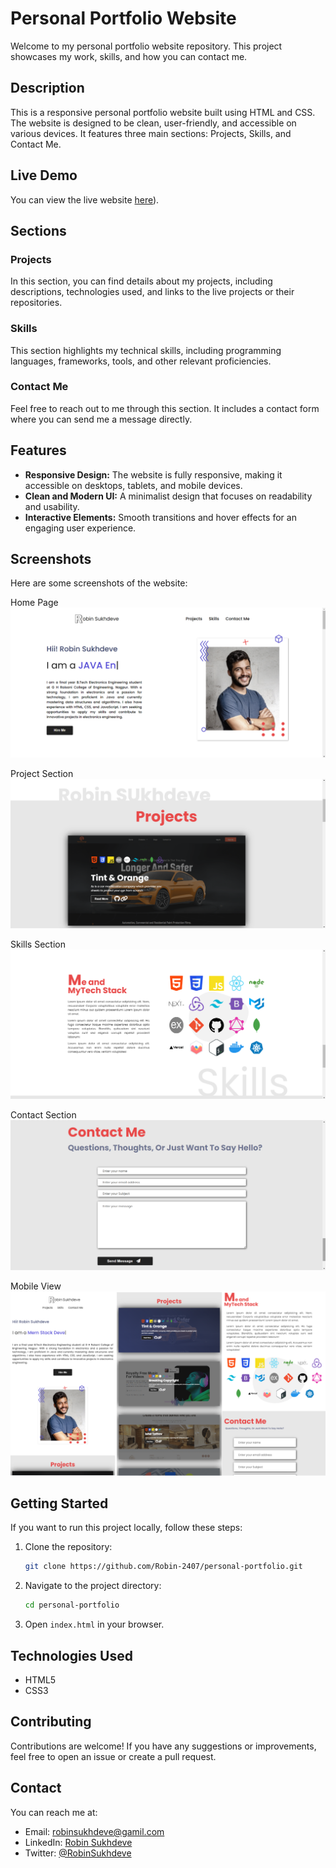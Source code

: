 # Personal Portfolio Website

Welcome to my personal portfolio website repository. This project showcases my work, skills, and how you can contact me.

## Description

This is a responsive personal portfolio website built using HTML and CSS. The website is designed to be clean, user-friendly, and accessible on various devices. It features three main sections: Projects, Skills, and Contact Me.

## Live Demo

You can view the live website [here](https://robin-2407.github.io/personal-portfolio/)).

## Sections

### Projects

In this section, you can find details about my projects, including descriptions, technologies used, and links to the live projects or their repositories.

### Skills

This section highlights my technical skills, including programming languages, frameworks, tools, and other relevant proficiencies.

### Contact Me

Feel free to reach out to me through this section. It includes a contact form where you can send me a message directly.

## Features

- **Responsive Design:** The website is fully responsive, making it accessible on desktops, tablets, and mobile devices.
- **Clean and Modern UI:** A minimalist design that focuses on readability and usability.
- **Interactive Elements:** Smooth transitions and hover effects for an engaging user experience.

## Screenshots

Here are some screenshots of the website:

Home Page
![Home Page](images/preview/img1.png)

Project Section
![Project Section](images/preview/img2.png)

Skills Section
![Skill Section](images/preview/img4.png)

Contact Section
![Contact Section](images/preview/img5.png)

Mobile View
![Mobile View](images/preview/mobile.png)

## Getting Started

If you want to run this project locally, follow these steps:

1. Clone the repository:
    ```bash
    git clone https://github.com/Robin-2407/personal-portfolio.git
    ```
2. Navigate to the project directory:
    ```bash
    cd personal-portfolio
    ```
3. Open `index.html` in your browser.

## Technologies Used

- HTML5
- CSS3

## Contributing

Contributions are welcome! If you have any suggestions or improvements, feel free to open an issue or create a pull request.

## Contact

You can reach me at:
- Email: robinsukhdeve@gamil.com
- LinkedIn: [Robin Sukhdeve](https://www.linkedin.com/in/robin-sukhdeve-221569239/)
- Twitter: [@RobinSukhdeve](https://twitter.com/RobinSukhdeve)
